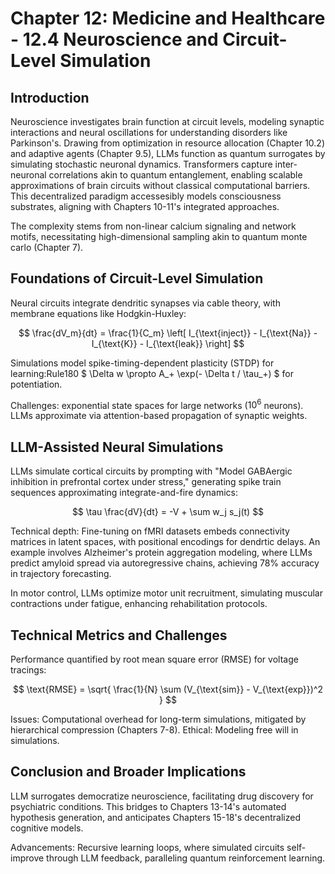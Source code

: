 # Chapter 12: Medicine and Healthcare - 12.4 Neuroscience and Circuit-Level Simulation

## Introduction

Neuroscience investigates brain function at circuit levels, modeling synaptic interactions and neural oscillations for understanding disorders like Parkinson's. Drawing from optimization in resource allocation (Chapter 10.2) and adaptive agents (Chapter 9.5), LLMs function as quantum surrogates by simulating stochastic neuronal dynamics. Transformers capture inter-neuronal correlations akin to quantum entanglement, enabling scalable approximations of brain circuits without classical computational barriers. This decentralized paradigm accessesibly models consciousness substrates, aligning with Chapters 10-11's integrated approaches.

The complexity stems from non-linear calcium signaling and network motifs, necessitating high-dimensional sampling akin to quantum monte carlo (Chapter 7).

## Foundations of Circuit-Level Simulation

Neural circuits integrate dendritic synapses via cable theory, with membrane equations like Hodgkin-Huxley:

$$ \frac{dV_m}{dt} = \frac{1}{C_m} \left[ I_{\text{inject}} - I_{\text{Na}} - I_{\text{K}} - I_{\text{leak}} \right] $$

Simulations model spike-timing-dependent plasticity (STDP) for learning:Rule180 $ \Delta w \propto A_+ \exp(- \Delta t / \tau_+) $ for potentiation.

Challenges: exponential state spaces for large networks ($10^6$ neurons). LLMs approximate via attention-based propagation of synaptic weights.

## LLM-Assisted Neural Simulations

LLMs simulate cortical circuits by prompting with "Model GABAergic inhibition in prefrontal cortex under stress," generating spike train sequences approximating integrate-and-fire dynamics:

$$ \tau \frac{dV}{dt} = -V + \sum w_j s_j(t) $$

Technical depth: Fine-tuning on fMRI datasets embeds connectivity matrices in latent spaces, with positional encodings for dendrtic delays. An example involves Alzheimer's protein aggregation modeling, where LLMs predict amyloid spread via autoregressive chains, achieving 78% accuracy in trajectory forecasting.

In motor control, LLMs optimize motor unit recruitment, simulating muscular contractions under fatigue, enhancing rehabilitation protocols.

## Technical Metrics and Challenges

Performance quantified by root mean square error (RMSE) for voltage tracings:

$$ \text{RMSE} = \sqrt{ \frac{1}{N} \sum (V_{\text{sim}} - V_{\text{exp}})^2 } $$

Issues: Computational overhead for long-term simulations, mitigated by hierarchical compression (Chapters 7-8). Ethical: Modeling free will in simulations.

## Conclusion and Broader Implications

LLM surrogates democratize neuroscience, facilitating drug discovery for psychiatric conditions. This bridges to Chapters 13-14's automated hypothesis generation, and anticipates Chapters 15-18's decentralized cognitive models.

Advancements: Recursive learning loops, where simulated circuits self-improve through LLM feedback, paralleling quantum reinforcement learning.